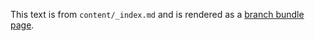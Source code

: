 This text is from `content/_index.md` and is rendered as a [branch bundle page](https://gohugo.io/content-management/page-bundles/#branch-bundles).
